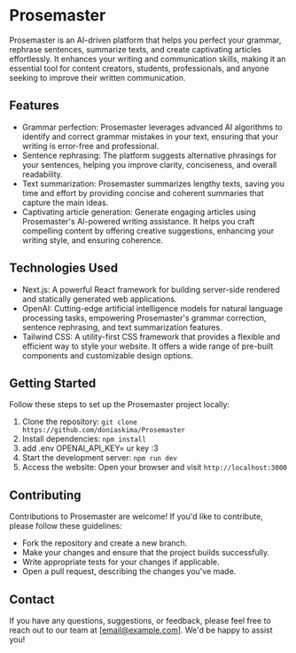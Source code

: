 # Prosemaster

Prosemaster is an AI-driven platform that helps you perfect your grammar, rephrase sentences, summarize texts, and create captivating articles effortlessly. It enhances your writing and communication skills, making it an essential tool for content creators, students, professionals, and anyone seeking to improve their written communication.

## Features

- Grammar perfection: Prosemaster leverages advanced AI algorithms to identify and correct grammar mistakes in your text, ensuring that your writing is error-free and professional.
- Sentence rephrasing: The platform suggests alternative phrasings for your sentences, helping you improve clarity, conciseness, and overall readability.
- Text summarization: Prosemaster summarizes lengthy texts, saving you time and effort by providing concise and coherent summaries that capture the main ideas.
- Captivating article generation: Generate engaging articles using Prosemaster's AI-powered writing assistance. It helps you craft compelling content by offering creative suggestions, enhancing your writing style, and ensuring coherence.

## Technologies Used

- Next.js: A powerful React framework for building server-side rendered and statically generated web applications.
- OpenAI: Cutting-edge artificial intelligence models for natural language processing tasks, empowering Prosemaster's grammar correction, sentence rephrasing, and text summarization features.
- Tailwind CSS: A utility-first CSS framework that provides a flexible and efficient way to style your website. It offers a wide range of pre-built components and customizable design options.

## Getting Started

Follow these steps to set up the Prosemaster project locally:

1. Clone the repository: `git clone https://github.com/doniaskima/Prosemaster`
2. Install dependencies: `npm install`
3. add .env OPENAI_API_KEY= ur key :3
4. Start the development server: `npm run dev`
5. Access the website: Open your browser and visit `http://localhost:3000`

## Contributing

Contributions to Prosemaster are welcome! If you'd like to contribute, please follow these guidelines:
- Fork the repository and create a new branch.
- Make your changes and ensure that the project builds successfully.
- Write appropriate tests for your changes if applicable.
- Open a pull request, describing the changes you've made.

 

## Contact

If you have any questions, suggestions, or feedback, please feel free to reach out to our team at [email@example.com]. We'd be happy to assist you!

